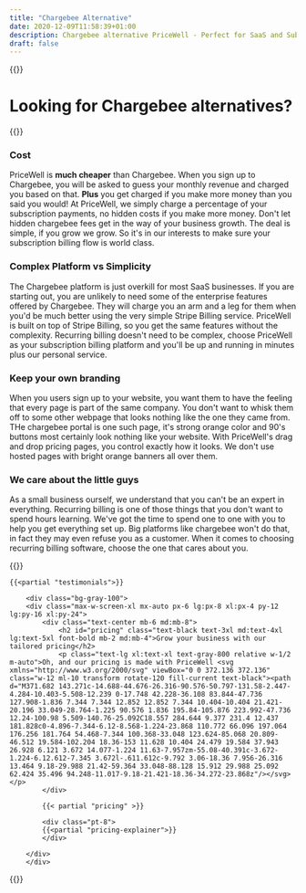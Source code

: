 ```yaml
---
title: "Chargebee Alternative"
date: 2020-12-09T11:58:39+01:00
description: Chargebee alternative PriceWell - Perfect for SaaS and Subscription businesses. Integrate Stripe Customer Portal and Stripe Checkout without coding.
draft: false
---
```


{{<rawhtml>}}
<div class="post-wrapper prose">
<div class="mb-2 md:mb-4 lg:mb-8">
        <h1 class="text-gray-800 text-3xl md:text-4xl lg:text-5xl font-bold">
            Looking for Chargebee alternatives?
        </h1>
        </div>
            {{</rawhtml>}}

### Cost

PriceWell is **much cheaper** than Chargebee. When you sign up to Chargebee, you will be asked to guess your monthly revenue and charged you based on that. **Plus** you get charged if you make more money than you said you would! At PriceWell, we simply charge a percentage of your subscription payments, no hidden costs if you make more money. Don't let hidden chargebee fees get in the way of your business growth. The deal is simple, if you grow we grow. So it's in our interests to make sure your subscription billing flow is world class.

### Complex Platform vs Simplicity

The Chargebee platform is just overkill for most SaaS businesses. If you are starting out, you are unlikely to need some of the enterprise features offered by Chargebee. They will charge you an arm and a leg for them when you'd be much better using the very simple Stripe Billing service. PriceWell is built on top of Stripe Billing, so you get the same features without the complexity. Recurring billing doesn't need to be complex, choose PriceWell as your subscription billing platform and you'll be up and running in minutes plus our personal service.

### Keep your own branding

When you users sign up to your website, you want them to have the feeling that every page is part of the same company. You don't want to whisk them off to some other webpage that looks nothing like the one they came from. THe chargebee portal is one such page, it's strong orange color and 90's buttons most certainly look nothing like your website. With PriceWell's drag and drop pricing pages, you control exactly how it looks. We don't use hosted pages with bright orange banners all over them.

### We care about the little guys

As a small business ourself, we understand that you can't be an expert in everything. Recurring billing is one of those things that you don't want to spend hours learning. We've got the time to spend one to one with you to help you get everything set up. Big platforms like chargebee won't do that, in fact they may even refuse you as a customer. When it comes to choosing recurring billing software, choose the one that cares about you.

{{<rawhtml>}}
    </div>

    {{<partial "testimonials">}}

        <div class="bg-gray-100">
        <div class="max-w-screen-xl mx-auto px-6 lg:px-8 xl:px-4 py-12 lg:py-16 xl:py-24">
            <div class="text-center mb-6 md:mb-8">
                <h2 id="pricing" class="text-black text-3xl md:text-4xl lg:text-5xl font-bold mb-2 md:mb-4">Grow your business with our tailored pricing</h2>
                <p class="text-lg xl:text-xl text-gray-800 relative w-1/2 m-auto">Oh, and our pricing is made with PriceWell <svg xmlns="http://www.w3.org/2000/svg" viewBox="0 0 372.136 372.136" class="w-12 ml-10 transform rotate-120 fill-current text-black"><path d="M371.682 143.271c-14.688-44.676-26.316-90.576-50.797-131.58-2.447-4.284-10.403-5.508-12.239 0-17.748 42.228-36.108 83.844-47.736 127.908-1.836 7.344 7.344 12.852 12.852 7.344 10.404-10.404 21.421-20.196 33.049-28.764-1.225 90.576 1.836 195.84-105.876 223.992-47.736 12.24-100.98 5.509-140.76-25.092C18.557 284.644 9.377 231.4 12.437 181.828c0-4.896-7.344-6.12-8.568-1.224-23.868 110.772 66.096 197.064 176.256 181.764 54.468-7.344 100.368-33.048 123.624-85.068 20.809-46.512 19.584-102.204 18.36-153 11.628 10.404 24.479 19.584 37.943 26.928 6.121 3.672 14.077-1.224 11.63-7.957zm-55.08-40.391c-3.672-1.224-6.12.612-7.345 3.672l-.611.612c-9.792 3.06-18.36 7.956-26.316 13.464 9.18-29.988 21.42-59.364 33.048-88.128 15.912 29.988 25.092 62.424 35.496 94.248-11.017-9.18-21.421-18.36-34.272-23.868z"/></svg></p>
            </div>

            {{< partial "pricing" >}}

            <div class="pt-8">
            {{<partial "pricing-explainer">}}
            </div>

        </div>
        </div>
{{</rawhtml>}}